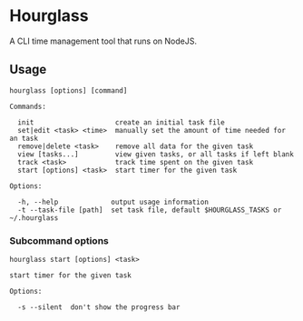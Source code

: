 # Hourglass

A CLI time management tool that runs on NodeJS.

## Usage

    hourglass [options] [command]

    Commands:

      init                    create an initial task file
      set|edit <task> <time>  manually set the amount of time needed for an task
      remove|delete <task>    remove all data for the given task
      view [tasks...]         view given tasks, or all tasks if left blank
      track <task>            track time spent on the given task
      start [options] <task>  start timer for the given task

    Options:

      -h, --help             output usage information
      -t --task-file [path]  set task file, default $HOURGLASS_TASKS or ~/.hourglass

### Subcommand options

    hourglass start [options] <task>

    start timer for the given task

    Options:

      -s --silent  don't show the progress bar

